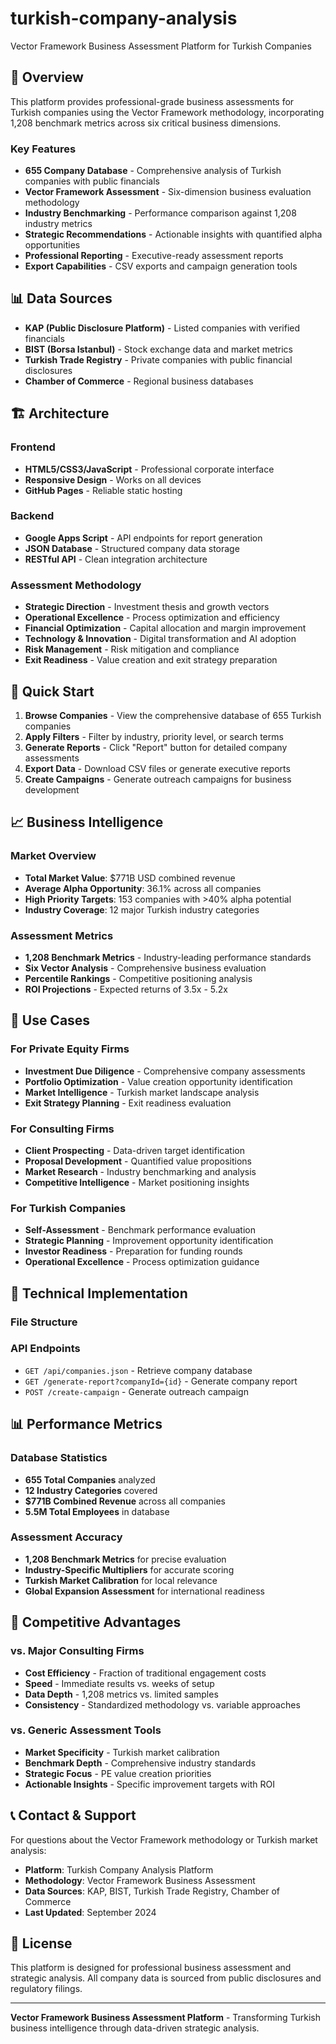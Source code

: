 # turkish-company-analysis
Vector Framework Business Assessment Platform for Turkish Companies
## 🎯 Overview

This platform provides professional-grade business assessments for Turkish companies using the Vector Framework methodology, incorporating 1,208 benchmark metrics across six critical business dimensions.

### Key Features

- **655 Company Database** - Comprehensive analysis of Turkish companies with public financials
- **Vector Framework Assessment** - Six-dimension business evaluation methodology
- **Industry Benchmarking** - Performance comparison against 1,208 industry metrics
- **Strategic Recommendations** - Actionable insights with quantified alpha opportunities
- **Professional Reporting** - Executive-ready assessment reports
- **Export Capabilities** - CSV exports and campaign generation tools

## 📊 Data Sources

- **KAP (Public Disclosure Platform)** - Listed companies with verified financials
- **BIST (Borsa Istanbul)** - Stock exchange data and market metrics
- **Turkish Trade Registry** - Private companies with public financial disclosures
- **Chamber of Commerce** - Regional business databases

## 🏗️ Architecture

### Frontend
- **HTML5/CSS3/JavaScript** - Professional corporate interface
- **Responsive Design** - Works on all devices
- **GitHub Pages** - Reliable static hosting

### Backend
- **Google Apps Script** - API endpoints for report generation
- **JSON Database** - Structured company data storage
- **RESTful API** - Clean integration architecture

### Assessment Methodology
- **Strategic Direction** - Investment thesis and growth vectors
- **Operational Excellence** - Process optimization and efficiency
- **Financial Optimization** - Capital allocation and margin improvement
- **Technology & Innovation** - Digital transformation and AI adoption
- **Risk Management** - Risk mitigation and compliance
- **Exit Readiness** - Value creation and exit strategy preparation

## 🚀 Quick Start

1. **Browse Companies** - View the comprehensive database of 655 Turkish companies
2. **Apply Filters** - Filter by industry, priority level, or search terms
3. **Generate Reports** - Click "Report" button for detailed company assessments
4. **Export Data** - Download CSV files or generate executive reports
5. **Create Campaigns** - Generate outreach campaigns for business development

## 📈 Business Intelligence

### Market Overview
- **Total Market Value**: $771B USD combined revenue
- **Average Alpha Opportunity**: 36.1% across all companies
- **High Priority Targets**: 153 companies with >40% alpha potential
- **Industry Coverage**: 12 major Turkish industry categories

### Assessment Metrics
- **1,208 Benchmark Metrics** - Industry-leading performance standards
- **Six Vector Analysis** - Comprehensive business evaluation
- **Percentile Rankings** - Competitive positioning analysis
- **ROI Projections** - Expected returns of 3.5x - 5.2x

## 🎯 Use Cases

### For Private Equity Firms
- **Investment Due Diligence** - Comprehensive company assessments
- **Portfolio Optimization** - Value creation opportunity identification
- **Market Intelligence** - Turkish market landscape analysis
- **Exit Strategy Planning** - Exit readiness evaluation

### For Consulting Firms
- **Client Prospecting** - Data-driven target identification
- **Proposal Development** - Quantified value propositions
- **Market Research** - Industry benchmarking and analysis
- **Competitive Intelligence** - Market positioning insights

### For Turkish Companies
- **Self-Assessment** - Benchmark performance evaluation
- **Strategic Planning** - Improvement opportunity identification
- **Investor Readiness** - Preparation for funding rounds
- **Operational Excellence** - Process optimization guidance

## 🔧 Technical Implementation

### File Structure


### API Endpoints
- `GET /api/companies.json` - Retrieve company database
- `GET /generate-report?companyId={id}` - Generate company report
- `POST /create-campaign` - Generate outreach campaign

## 📊 Performance Metrics

### Database Statistics
- **655 Total Companies** analyzed
- **12 Industry Categories** covered
- **$771B Combined Revenue** across all companies
- **5.5M Total Employees** in database

### Assessment Accuracy
- **1,208 Benchmark Metrics** for precise evaluation
- **Industry-Specific Multipliers** for accurate scoring
- **Turkish Market Calibration** for local relevance
- **Global Expansion Assessment** for international readiness

## 🌟 Competitive Advantages

### vs. Major Consulting Firms
- **Cost Efficiency** - Fraction of traditional engagement costs
- **Speed** - Immediate results vs. weeks of setup
- **Data Depth** - 1,208 metrics vs. limited samples
- **Consistency** - Standardized methodology vs. variable approaches

### vs. Generic Assessment Tools
- **Market Specificity** - Turkish market calibration
- **Benchmark Depth** - Comprehensive industry standards
- **Strategic Focus** - PE value creation priorities
- **Actionable Insights** - Specific improvement targets with ROI

## 📞 Contact & Support

For questions about the Vector Framework methodology or Turkish market analysis:

- **Platform**: Turkish Company Analysis Platform
- **Methodology**: Vector Framework Business Assessment
- **Data Sources**: KAP, BIST, Turkish Trade Registry, Chamber of Commerce
- **Last Updated**: September 2024

## 📄 License

This platform is designed for professional business assessment and strategic analysis. All company data is sourced from public disclosures and regulatory filings.

---

**Vector Framework Business Assessment Platform** - Transforming Turkish business intelligence through data-driven strategic analysis.

